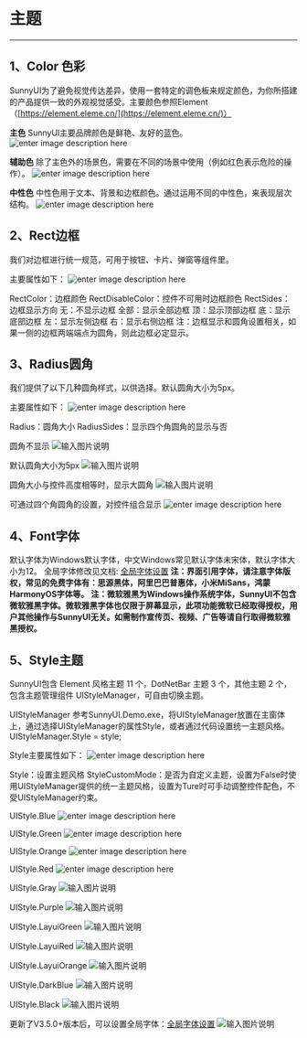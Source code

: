 # 主题

---

## **1、Color 色彩** 

  SunnyUI为了避免视觉传达差异，使用一套特定的调色板来规定颜色，为你所搭建的产品提供一致的外观视觉感受。主要颜色参照Element（[https://element.eleme.cn/](https://element.eleme.cn/)）

  **主色** 
  SunnyUI主要品牌颜色是鲜艳、友好的蓝色。
  ![enter image description here](./assets/162044_6abef755_416720.png)

  

  **辅助色** 
  除了主色外的场景色，需要在不同的场景中使用（例如红色表示危险的操作）。
  ![enter image description here](./assets/162053_550a5c37_416720.png)

  

  **中性色** 
  中性色用于文本、背景和边框颜色。通过运用不同的中性色，来表现层次结构。
  ![enter image description here](./assets/162104_3ca5f199_416720.png)

  

## **2、Rect边框** 
  我们对边框进行统一规范，可用于按钮、卡片、弹窗等组件里。

  主要属性如下：
  ![enter image description here](./assets/162123_cf8fcb53_416720.png)

  

  RectColor：边框颜色
  RectDisableColor：控件不可用时边框颜色
  RectSides：边框显示方向
    无：不显示边框
    全部：显示全部边框
    顶：显示顶部边框
    底：显示底部边框
    左：显示左侧边框
    右：显示右侧边框
  注：边框显示和圆角设置相关，如果一侧的边框两端端点为圆角，则此边框必定显示。

## **3、Radius圆角** 
  我们提供了以下几种圆角样式，以供选择。默认圆角大小为5px。

  主要属性如下：
  ![enter image description here](./assets/162137_824d171a_416720.png)

  

  Radius：圆角大小
  RadiusSides：显示四个角圆角的显示与否

  圆角不显示
  ![输入图片说明](./assets/9312fc3f_416720.png)

  

  默认圆角大小为5px
  ![输入图片说明](./assets/b89a75e6_416720.png)

  

  圆角大小与控件高度相等时，显示大圆角
  ![输入图片说明](./assets/b78a4d3d_416720.png)

  

  可通过四个角圆角的设置，对控件组合显示
  ![enter image description here](./assets/162213_9229bcce_416720.png)

  

## **4、Font字体** 
  默认字体为Windows默认字体，中文Windows常见默认字体未宋体，默认字体大小为12。
  全局字体修改见文档: [全局字体设置](/globalfont)
  **注：界面引用字体，请注意字体版权，常见的免费字体有：思源黑体，阿里巴巴普惠体，小米MiSans，鸿蒙HarmonyOS字体等。** 
  **注：微软雅黑为Windows操作系统字体，SunnyUI不包含微软雅黑字体。微软雅黑字体也仅限于屏幕显示，此项功能微软已经取得授权，用户其他操作与SunnyUI无关。如需制作宣传页、视频、广告等请自行取得微软雅黑授权。** 

## **5、Style主题** 
  SunnyUI包含 Element 风格主题 11 个，DotNetBar 主题 3 个，其他主题 2 个，包含主题管理组件 UIStyleManager，可自由切换主题。

  UIStyleManager
  参考SunnyUI.Demo.exe，将UIStyleManager放置在主窗体上，通过选择UIStyleManager的属性Style，或者通过代码设置统一主题风格。
  UIStyleManager.Style = style;

  Style主要属性如下：
  ![enter image description here](./assets/162235_f24385a4_416720.png)

  

  Style：设置主题风格
  StyleCustomMode：是否为自定义主题，设置为False时使用UIStyleManager提供的统一主题风格，设置为Ture时可手动调整控件配色，不受UIStyleManager约束。

  UIStyle.Blue
  ![enter image description here](./assets/00202d42_416720.png)

  

  UIStyle.Green
  ![enter image description here](./assets/063ed9c0_416720.png)

  

  UIStyle.Orange
  ![enter image description here](./assets/0dbba2b2_416720.png)

  

  UIStyle.Red
  ![enter image description here](./assets/90d4f3eb_416720.png)

  

  UIStyle.Gray
  ![输入图片说明](./assets/7191a7bd_416720.png)

  

  UIStyle.Purple
  ![输入图片说明](./assets/06a04cb5_416720.png)

  

  UIStyle.LayuiGreen
  ![输入图片说明](./assets/0706c309_416720.png)

  

  UIStyle.LayuiRed
  ![输入图片说明](./assets/e3037142_416720.png)

  

  UIStyle.LayuiOrange
  ![输入图片说明](./assets/c8a0694c_416720.png)

  

  UIStyle.DarkBlue
  ![输入图片说明](./assets/d2113983_416720.png)

  

  UIStyle.Black
  ![输入图片说明](./assets/92258947_416720.png)

  

  更新了V3.5.0+版本后，可以设置全局字体：[全局字体设置](/globalfont)
  ![输入图片说明](./assets/8357f821_416720.png)

  

  